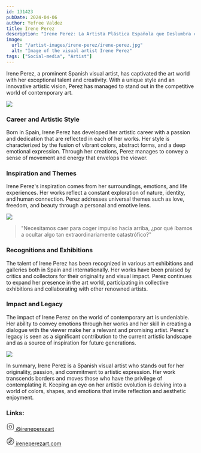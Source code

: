 ```yaml
---
id: 131423
pubDate: 2024-04-06
author: Yefree Valdez
title: Irene Perez
description: "Irene Perez: La Artista Plástica Española que Deslumbra con su Creatividad."
image:
  url: "/artist-images/irene-perez/irene-perez.jpg"
  alt: "Image of the visual artist Irene Perez"
tags: ["Social-media", "Artist"]
---
```


Irene Perez, a prominent Spanish visual artist, has captivated the art world with her exceptional talent and creativity. With a unique style and an innovative artistic vision, Perez has managed to stand out in the competitive world of contemporary art.

<img src="/artist-images/irene-perez/irene-perez.webp"/>

### Career and Artistic Style

Born in Spain, Irene Perez has developed her artistic career with a passion and dedication that are reflected in each of her works. Her style is characterized by the fusion of vibrant colors, abstract forms, and a deep emotional expression. Through her creations, Perez manages to convey a sense of movement and energy that envelops the viewer.

### Inspiration and Themes

Irene Perez's inspiration comes from her surroundings, emotions, and life experiences. Her works reflect a constant exploration of nature, identity, and human connection. Perez addresses universal themes such as love, freedom, and beauty through a personal and emotive lens.

<img src="/artist-images/irene-perez/irene-perez-3.jpg"/>

> "Necesitamos caer para coger impulso hacia arriba, ¿por qué íbamos a ocultar algo tan extraordinariamente catastrófico?"

### Recognitions and Exhibitions

The talent of Irene Perez has been recognized in various art exhibitions and galleries both in Spain and internationally. Her works have been praised by critics and collectors for their originality and visual impact. Perez continues to expand her presence in the art world, participating in collective exhibitions and collaborating with other renowned artists.

### Impact and Legacy

The impact of Irene Perez on the world of contemporary art is undeniable. Her ability to convey emotions through her works and her skill in creating a dialogue with the viewer make her a relevant and promising artist. Perez's legacy is seen as a significant contribution to the current artistic landscape and as a source of inspiration for future generations.

<img src="/artist-images/irene-perez/irene-perez-2.jpg"/>

In summary, Irene Perez is a Spanish visual artist who stands out for her originality, passion, and commitment to artistic expression. Her work transcends borders and moves those who have the privilege of contemplating it. Keeping an eye on her artistic evolution is delving into a world of colors, shapes, and emotions that invite reflection and aesthetic enjoyment.

### Links:

<a href="https://www.instagram.com/ireneperezart/"
  class="social_media_link"
  data-social="instagram">
<svg width="22px" height="22px" stroke-width="1.2" viewBox="0 0 24 24" fill="none" xmlns="http://www.w3.org/2000/svg" color="currentColor"><path d="M12 16C14.2091 16 16 14.2091 16 12C16 9.79086 14.2091 8 12 8C9.79086 8 8 9.79086 8 12C8 14.2091 9.79086 16 12 16Z" stroke="currentColor" stroke-width="1.2" stroke-linecap="round" stroke-linejoin="round"></path><path d="M3 16V8C3 5.23858 5.23858 3 8 3H16C18.7614 3 21 5.23858 21 8V16C21 18.7614 18.7614 21 16 21H8C5.23858 21 3 18.7614 3 16Z" stroke="currentColor" stroke-width="1.2"></path><path d="M17.5 6.51L17.51 6.49889" stroke="currentColor" stroke-width="1.2" stroke-linecap="round" stroke-linejoin="round"></path></svg>
<span>
@ireneperezart
</span>
</a>

<a href="https://www.ireneperezart.com"
  class="social_media_link"
  data-social="website">
<svg width="22px" height="22px" stroke-width="1.2" viewBox="0 0 24 24" fill="none" xmlns="http://www.w3.org/2000/svg" color="currentColor"><path d="M10.5857 10.5857L16.9496 7.0502L13.4141 13.4142M10.5857 10.5857L7.05012 16.9497L13.4141 13.4142M10.5857 10.5857L13.4141 13.4142" stroke="currentColor" stroke-width="1.2" stroke-linecap="round" stroke-linejoin="round"></path><path d="M12 22C17.5228 22 22 17.5228 22 12C22 6.47715 17.5228 2 12 2C6.47715 2 2 6.47715 2 12C2 17.5228 6.47715 22 12 22Z" stroke="currentColor" stroke-width="1.2" stroke-linecap="round" stroke-linejoin="round"></path><path d="M19 12H18" stroke="currentColor" stroke-width="1.2" stroke-linecap="round" stroke-linejoin="round"></path><path d="M6 12H5" stroke="currentColor" stroke-width="1.2" stroke-linecap="round" stroke-linejoin="round"></path><path d="M12 5V6" stroke="currentColor" stroke-width="1.2" stroke-linecap="round" stroke-linejoin="round"></path><path d="M12 18V19" stroke="currentColor" stroke-width="1.2" stroke-linecap="round" stroke-linejoin="round"></path><path d="M7.05029 7.05029L7.7574 7.7574" stroke="currentColor" stroke-width="1.2" stroke-linecap="round" stroke-linejoin="round"></path><path d="M16.2427 16.2427L16.9498 16.9498" stroke="currentColor" stroke-width="1.2" stroke-linecap="round" stroke-linejoin="round"></path></svg>
<span>
ireneperezart.com
</span>
</a>
